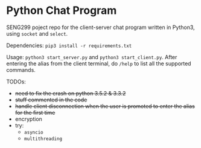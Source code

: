 # Python Chat Program
SENG299 poject repo for the client-server chat program written in Python3, using `socket` and `select`.

Dependencies: `pip3 install -r requirements.txt` 

Usage: `python3 start_server.py` and `python3 start_client.py`. After entering the alias from the client terminal, do `/help` to list all the supported commands.

TODOs:

  * <del>need to fix the crash on python 3.5.2 & 3.3.2</del>
  * <del>stuff commented in the code</del>
  * <del>handle client disconnection when the user is promoted to enter the alias for the first time</del>
  * encryption
  * try:
    * `asyncio`
    * `multithreading` 
